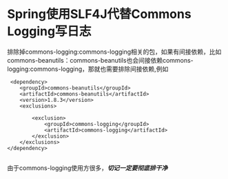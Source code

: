 #  Spring使用SLF4J代替Commons Logging写日志


排除掉commons-logging:commons-logging相关的包，如果有间接依赖，比如commons-beanutils：commons-beanutils也会间接依赖commons-logging:commons-logging，那就也需要排除间接依赖,例如

```
 <dependency>
    <groupId>commons-beanutils</groupId>
    <artifactId>commons-beanutils</artifactId>
    <version>1.8.3</version>
    <exclusions>

        <exclusion>
            <groupId>commons-logging</groupId>
            <artifactId>commons-logging</artifactId>
        </exclusion>
    </exclusions>
</dependency>
                
```    

由于commons-logging使用方很多，***切记一定要彻底排干净***







            